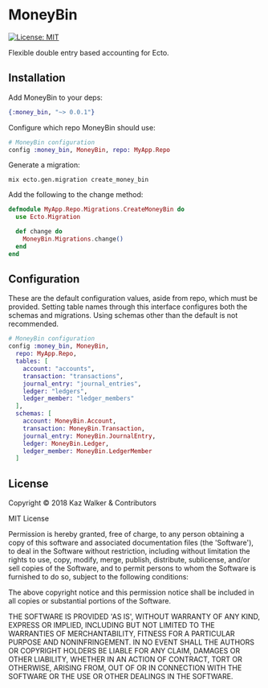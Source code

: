 # MoneyBin
[![License: MIT](https://img.shields.io/badge/License-MIT-brightgreen.svg)](https://opensource.org/licenses/MIT)

Flexible double entry based accounting for Ecto.


## Installation

Add MoneyBin to your deps:
```elixir
{:money_bin, "~> 0.0.1"}
```

Configure which repo MoneyBin should use:
```elixir
# MoneyBin configuration
config :money_bin, MoneyBin, repo: MyApp.Repo
```

Generate a migration:
```shell
mix ecto.gen.migration create_money_bin
```

Add the following to the change method:
```elixir
defmodule MyApp.Repo.Migrations.CreateMoneyBin do
  use Ecto.Migration

  def change do
    MoneyBin.Migrations.change()
  end
end
```

## Configuration
These are the default configuration values, aside from repo, which must be provided. Setting table names through this interface configures both the schemas and migrations. Using schemas other than the default is not recommended.
```elixir
# MoneyBin configuration
config :money_bin, MoneyBin,
  repo: MyApp.Repo,
  tables: [
    account: "accounts",
    transaction: "transactions",
    journal_entry: "journal_entries",
    ledger: "ledgers",
    ledger_member: "ledger_members"
  ],
  schemas: [
    account: MoneyBin.Account,
    transaction: MoneyBin.Transaction,
    journal_entry: MoneyBin.JournalEntry,
    ledger: MoneyBin.Ledger,
    ledger_member: MoneyBin.LedgerMember
  ]
```

## License

Copyright © 2018 Kaz Walker & Contributors

MIT License

Permission is hereby granted, free of charge, to any person obtaining a copy of this software and associated
documentation files (the 'Software'), to deal in the Software without restriction, including without limitation the
rights to use, copy, modify, merge, publish, distribute, sublicense, and/or sell copies of the Software, and to permit
persons to whom the Software is furnished to do so, subject to the following conditions:

The above copyright notice and this permission notice shall be included in all copies or substantial portions of
the Software.

THE SOFTWARE IS PROVIDED 'AS IS', WITHOUT WARRANTY OF ANY KIND, EXPRESS OR IMPLIED, INCLUDING BUT NOT LIMITED TO THE
WARRANTIES OF MERCHANTABILITY, FITNESS FOR A PARTICULAR PURPOSE AND NONINFRINGEMENT. IN NO EVENT SHALL THE AUTHORS OR
COPYRIGHT HOLDERS BE LIABLE FOR ANY CLAIM, DAMAGES OR OTHER LIABILITY, WHETHER IN AN ACTION OF CONTRACT, TORT OR
OTHERWISE, ARISING FROM, OUT OF OR IN CONNECTION WITH THE SOFTWARE OR THE USE OR OTHER DEALINGS IN THE SOFTWARE.
